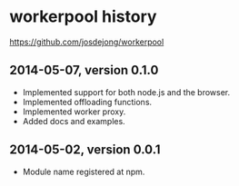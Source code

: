 # workerpool history
https://github.com/josdejong/workerpool


## 2014-05-07, version 0.1.0

- Implemented support for both node.js and the browser.
- Implemented offloading functions.
- Implemented worker proxy.
- Added docs and examples.


## 2014-05-02, version 0.0.1

- Module name registered at npm.
